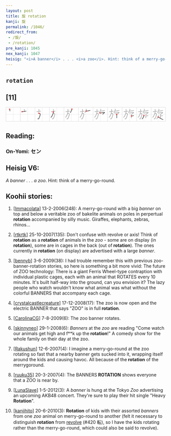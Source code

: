 ```yaml
---
layout: post
title: 旋 rotation
kanji: 旋
permalink: /1046/
redirect_from:
 - /旋/
 - /rotation/
pre_kanji: 1045
nex_kanji: 1047
heisig: "<i>A banner</i> . . . <i>a zoo</i>. Hint: think of a merry-go-round."
---
```


## `rotation`

## [11]

<div class="stroke"><img src="../images/E6978B.png" /></div>

## Reading:

### On-Yomi: セン

## Heisig V6:

<i>A banner</i> . . . <i>a zoo</i>. Hint: think of a merry-go-round.

## Koohii stories:

1) [<a href="http://kanji.koohii.com/profile/Immacolata">Immacolata</a>] 13-2-2006(248): A merry-go-round with a big <em>banner</em> on top and below a veritable zoo of bakelite animals on poles in perpertual<strong> rotation</strong> accompanied by silly music. Giraffes, elephants, zebras, rhinos...

2) [<a href="http://kanji.koohii.com/profile/rtkrtk">rtkrtk</a>] 25-10-2007(135): Don&#039;t confuse with revolve or axis! Think of<strong> rotation</strong> as a<strong> rotation</strong> of animals in the <em>zoo</em> - some are on display (in<strong> rotation</strong>), some are in cages in the back (out of<strong> rotation</strong>). The ones currently in<strong> rotation</strong> (on display) are advertised with a large <em>banner</em>.

3) [<a href="http://kanji.koohii.com/profile/bennyb">bennyb</a>] 3-6-2009(38): I had trouble remember this with previous zoo-banner-rotation stories, so here is something a bit more vivid: The future of ZOO technology: There is a giant Ferris Wheel-type contraption with individual plastic cages, each with an animal that ROTATES every 10 minutes. It&#039;s built half-way into the ground, can you envision it? The lazy people who watch wouldn&#039;t know what animal was what without the colorful BANNERS that accompany each cage.

4) [<a href="http://kanji.koohii.com/profile/crystalcastlecreature">crystalcastlecreature</a>] 17-12-2008(17): The zoo is now open and the electric BANNER that says &quot;ZOO&quot; is in full<strong> rotation</strong>.

5) [<a href="http://kanji.koohii.com/profile/CarolinaCG">CarolinaCG</a>] 7-8-2009(6): The zoo banner rotates.

6) [<a href="http://kanji.koohii.com/profile/skinnyneo">skinnyneo</a>] 29-1-2008(6): <em>Banners</em> at the <em>zoo</em> are reading &quot;Come watch our animals get high and f**k up the<strong> rotation</strong>!&quot; A comedy show for the whole family on their day at the zoo.

7) [<a href="http://kanji.koohii.com/profile/Rakushun">Rakushun</a>] 12-6-2007(4): I imagine a merry-go-round at the zoo rotating so fast that a nearby banner gets sucked into it, wrapping itself around the kids and causing havoc. All because of the<strong> rotation</strong> of the merrygoround.

8) [<a href="http://kanji.koohii.com/profile/ruuku35">ruuku35</a>] 20-3-2007(4): The BANNERS<strong> ROTATION</strong> shows everyone that a ZOO is near by.

9) [<a href="http://kanji.koohii.com/profile/LunaSlave">LunaSlave</a>] 1-5-2012(3): A <em>banner</em> is hung at the Tokyo <em>Zoo</em> advertising an upcoming AKB48 concert. They&#039;re sure to play their hit single &quot;Heavy<strong> Rotation</strong>&quot;.

10) [<a href="http://kanji.koohii.com/profile/kanjihito">kanjihito</a>] 20-6-2010(3): <strong>Rotation</strong> of kids with their assorted <em>banners</em> from one <em>zoo</em> animal on merry-go-round to another (felt it necessary to distinguish<strong> rotation</strong> from <a href="../420">revolve</a> (#420 転), so I have the kids rotating rather than the merry-go-round, which could also be said to revolve).
